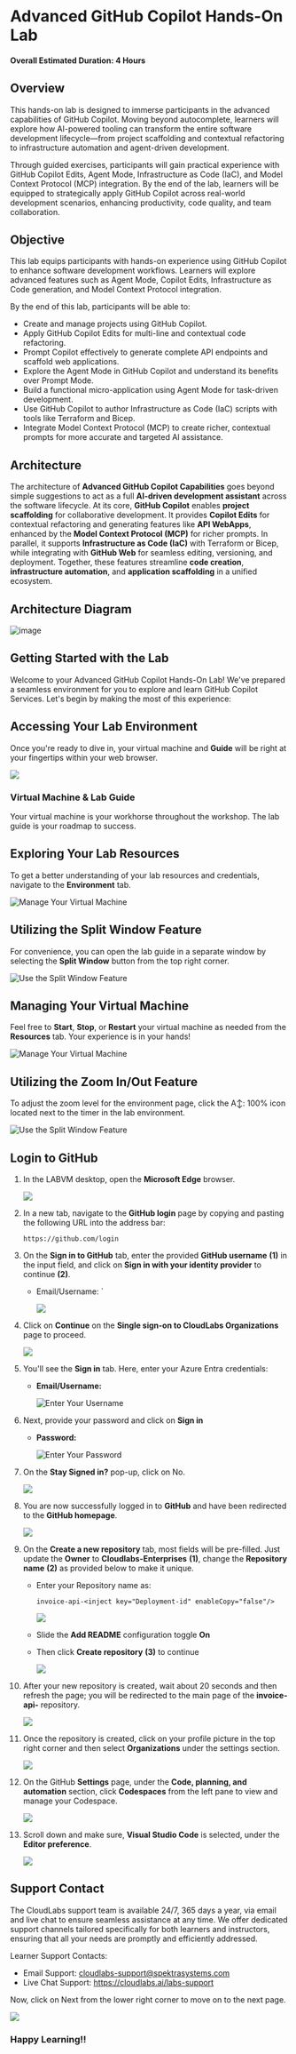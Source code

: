 # Advanced GitHub Copilot Hands-On Lab

#### Overall Estimated Duration: 4 Hours

## Overview

This hands-on lab is designed to immerse participants in the advanced capabilities of GitHub Copilot. Moving beyond autocomplete, learners will explore how AI-powered tooling can transform the entire software development lifecycle—from project scaffolding and contextual refactoring to infrastructure automation and agent-driven development.

Through guided exercises, participants will gain practical experience with GitHub Copilot Edits, Agent Mode, Infrastructure as Code (IaC), and Model Context Protocol (MCP) integration. By the end of the lab, learners will be equipped to strategically apply GitHub Copilot across real-world development scenarios, enhancing productivity, code quality, and team collaboration.

## Objective

This lab equips participants with hands-on experience using GitHub Copilot to enhance software development workflows. Learners will explore advanced features such as Agent Mode, Copilot Edits, Infrastructure as Code generation, and Model Context Protocol integration. 

By the end of this lab, participants will be able to:

- Create and manage projects using GitHub Copilot.
- Apply GitHub Copilot Edits for multi-line and contextual code refactoring.
- Prompt Copilot effectively to generate complete API endpoints and scaffold web applications.
- Explore the Agent Mode in GitHub Copilot and understand its benefits over Prompt Mode.
- Build a functional micro-application using Agent Mode for task-driven development.
- Use GitHub Copilot to author Infrastructure as Code (IaC) scripts with tools like Terraform and Bicep.
- Integrate Model Context Protocol (MCP) to create richer, contextual prompts for more accurate and targeted AI assistance.

## Architecture

The architecture of **Advanced GitHub Copilot Capabilities** goes beyond simple suggestions to act as a full **AI-driven development assistant** across the software lifecycle. At its core, **GitHub Copilot** enables **project scaffolding** for collaborative development. It provides **Copilot Edits** for contextual refactoring and generating features like **API WebApps**, enhanced by the **Model Context Protocol (MCP)** for richer prompts. In parallel, it supports **Infrastructure as Code (IaC)** with Terraform or Bicep, while integrating with **GitHub Web** for seamless editing, versioning, and deployment. Together, these features streamline **code creation**, **infrastructure automation**, and **application scaffolding** in a unified ecosystem.

## Architecture Diagram

![image](../../media/arch2.png)

## Getting Started with the Lab

Welcome to your Advanced GitHub Copilot Hands-On Lab! We've prepared a seamless environment for you to explore and learn GitHub Copilot Services. Let's begin by making the most of this experience:

## Accessing Your Lab Environment
 
Once you're ready to dive in, your virtual machine and **Guide** will be right at your fingertips within your web browser.
   
   ![](../../media/guide.png)

### Virtual Machine & Lab Guide
 
Your virtual machine is your workhorse throughout the workshop. The lab guide is your roadmap to success.

## Exploring Your Lab Resources

To get a better understanding of your lab resources and credentials, navigate to the **Environment** tab.

   ![Manage Your Virtual Machine](../../media/exp-lab-resources.png)

## Utilizing the Split Window Feature

For convenience, you can open the lab guide in a separate window by selecting the **Split Window** button from the top right corner.

![Use the Split Window Feature](../../media/split-window.png)

## Managing Your Virtual Machine

Feel free to **Start**, **Stop**, or **Restart** your virtual machine as needed from the **Resources** tab. Your experience is in your hands!

![Manage Your Virtual Machine](../../media/23-7-25-g-2.png)

## Utilizing the Zoom In/Out Feature

To adjust the zoom level for the environment page, click the A↕: 100% icon located next to the timer in the lab environment.

![Use the Split Window Feature](../../media/zoom.png)

## Login to GitHub

1. In the LABVM desktop, open the **Microsoft Edge** browser.

   ![](../../media/23-7-25-g-1.png)

1. In a new tab, navigate to the **GitHub login** page by copying and pasting the following URL into the address bar:

   ```
   https://github.com/login
   ```

1. On the **Sign in to GitHub** tab, enter the provided **GitHub username** **(1)** in the input field, and click on **Sign in with your identity provider** to continue **(2)**.

    - Email/Username: <inject key="GitHub User Name" enableCopy="true"/>`

      ![](../../media/23-7-25-g1.png)

1. Click on **Continue** on the **Single sign-on to CloudLabs Organizations** page to proceed.

    ![](../../media/23-7-25-g2.png)

1. You'll see the **Sign in** tab. Here, enter your Azure Entra credentials:

   - **Email/Username:** <inject key="AzureAdUserEmail"></inject>

       ![Enter Your Username](../../media/23-7-25-g3.png)

1. Next, provide your password and click on **Sign in**

   - **Password:** <inject key="AzureAdUserPassword"></inject>

      ![Enter Your Password](../../media/23-7-25-g4.png)

1. On the **Stay Signed in?** pop-up, click on No.

    ![](../../media/23-7-25-g4.1.png)

1. You are now successfully logged in to **GitHub** and have been redirected to the **GitHub homepage**.

   ![](../../media/github-homepage01.png)

1. On the **Create a new repository** tab, most fields will be pre-filled. Just update the **Owner** to **Cloudlabs-Enterprises** **(1)**, change the **Repository name** **(2)** as provided below to make it unique.

    - Enter your Repository name as:

      ```
      invoice-api-<inject key="Deployment-id" enableCopy="false"/>
      ```

      ![](../../media/23-7-25-g5.png)

    - Slide the **Add README** configuration toggle **On**

    - Then click **Create repository** **(3)** to continue

      ![](../../media/23-7-25-g6.png)

1. After your new repository is created, wait about 20 seconds and then refresh the page; you will be redirected to the main page of the **invoice-api-<inject key="Deployment-id" enableCopy="false"/>**  repository.

      ![](../../media/new-repo.png)

1. Once the repository is created, click on your profile picture in the top right corner and then select **Organizations** under the settings section.

      ![](../../media/organizations.png)

1. On the GitHub **Settings** page, under the **Code, planning, and automation** section, click **Codespaces** from the left pane to view and manage your Codespace.

      ![](../../media/codespace-01.png)

1. Scroll down and make sure, **Visual Studio Code** is selected, under the **Editor preference**.

     ![](../../media/vscode02.png)
   

## Support Contact

The CloudLabs support team is available 24/7, 365 days a year, via email and live chat to ensure seamless assistance at any time. We offer dedicated support channels tailored specifically for both learners and instructors, ensuring that all your needs are promptly and efficiently addressed.

Learner Support Contacts:

- Email Support: cloudlabs-support@spektrasystems.com
- Live Chat Support: https://cloudlabs.ai/labs-support

Now, click on Next from the lower right corner to move on to the next page.

![](../../media/next-page.png)

### Happy Learning!!
